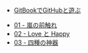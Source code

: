 * [GitBookでGitHubと遊ぶ](README.md)

- [01 - 嵐の前触れ](01.md)
- [02 - Love と Happy](02.md)
- [03 - 四種の神器](03.md)
